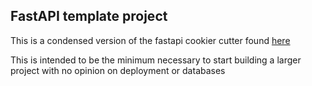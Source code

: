 ## FastAPI template project

This is a condensed version of the fastapi cookier cutter found [here](https://github.com/tiangolo/full-stack-fastapi-postgresql)

This is intended to be the minimum necessary to start building a larger project with no opinion on deployment or databases
